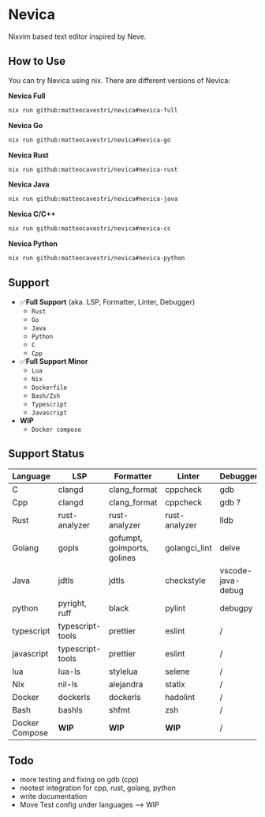# Nevica

Nixvim based text editor inspired by Neve.

## How to Use

You can try Nevica using nix.
There are different versions of Nevica:

**Nevica Full**

```bash
nix run github:matteocavestri/nevica#nevica-full
```

**Nevica Go**

```bash
nix run github:matteocavestri/nevica#nevica-go
```

**Nevica Rust**

```bash
nix run github:matteocavestri/nevica#nevica-rust
```

**Nevica Java**

```bash
nix run github:matteocavestri/nevica#nevica-java
```

**Nevica C/C++**

```bash
nix run github:matteocavestri/nevica#nevica-cc
```

**Nevica Python**

```bash
nix run github:matteocavestri/nevica#nevica-python
```

## Support

- ✅**Full Support** (aka. LSP, Formatter, Linter, Debugger)
  - `Rust`
  - `Go`
  - `Java`
  - `Python`
  - `C`
  - `Cpp`
- ✅**Full Support Minor**
  - `Lua`
  - `Nix`
  - `Dockerfile`
  - `Bash/Zsh`
  - `Typescript`
  - `Javascript`
- **WIP**
  - `Docker compose`

## Support Status

| Language       | LSP              | Formatter                   | Linter        | Debugger          | Test    |
| -------------- | ---------------- | --------------------------- | ------------- | ----------------- | ------- |
| C              | clangd           | clang_format                | cppcheck      | gdb               | /       |
| Cpp            | clangd           | clang_format                | cppcheck      | gdb ?             | **WIP** |
| Rust           | rust-analyzer    | rust-analyzer               | rust-analyzer | lldb              | **WIP** |
| Golang         | gopls            | gofumpt, goimports, golines | golangci_lint | delve             | go      |
| Java           | jdtls            | jdtls                       | checkstyle    | vscode-java-debug | **WIP** |
| python         | pyright, ruff    | black                       | pylint        | debugpy           | **WIP** |
| typescript     | typescript-tools | prettier                    | eslint        | /                 | /       |
| javascript     | typescript-tools | prettier                    | eslint        | /                 | /       |
| lua            | lua-ls           | stylelua                    | selene        | /                 | /       |
| Nix            | nil-ls           | alejandra                   | statix        | /                 | /       |
| Docker         | dockerls         | dockerls                    | hadolint      | /                 | /       |
| Bash           | bashls           | shfmt                       | zsh           | /                 | /       |
| Docker Compose | **WIP**          | **WIP**                     | **WIP**       | /                 | /       |

## Todo

- more testing and fixing on gdb (cpp)
- neotest integration for cpp, rust, golang, python
- write documentation
- Move Test config under languages --> WIP
